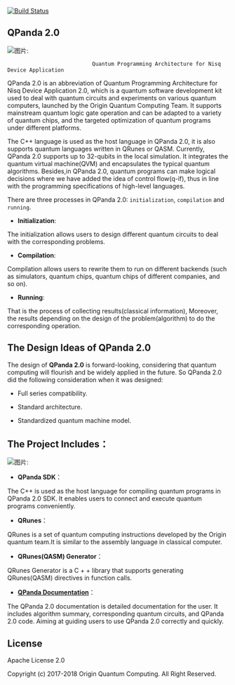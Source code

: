 [![Build Status](https://travis-ci.org/OriginQ/QPanda-2.0.svg?branch=master)](https://travis-ci.org/OriginQ/QPanda-2)
## QPanda 2.0



![图片: ](https://images-cdn.shimo.im/disVJ89G0uYsSPGq/image.png)

                               Quantum Programming Architecture for Nisq Device Application


 
QPanda 2.0 is an abbreviation of Quantum Programming Architecture for Nisq Device Application 2.0, which is a quantum software development kit used to deal with quantum circuits and experiments on various quantum computers, launched by the Origin Quantum Computing Team. It supports mainstream quantum logic gate operation and can be adapted to a variety of quantum chips, and the targeted optimization of quantum programs under different platforms.

The C++ language is used as the host language in QPanda 2.0, it is also supports quantum languages ​​written in QRunes or QASM. Currently, QPanda 2.0 supports up to 32-qubits in the local simulation. It integrates the quantum virtual machine(QVM) and encapsulates the typical quantum algorithms. Besides,in QPanda 2.0, quantum programs can make logical decisions where we have added the idea of ​​control flow(q-if), thus in line with the programming specifications of high-level languages.

There are three processes in QPanda 2.0: `initialization`, `compilation` and `running`.

- **Initialization**:

The initialization allows users to design different quantum circuits to deal with the corresponding problems.

- **Compilation**:

Compilation allows users to rewrite them to run on different backends (such as simulators, quantum chips, quantum chips of different companies, and so on).

- **Running**:

That is the process of collecting results(classical information), Moreover, the results depending on the design of the problem(algorithm) to do the corresponding operation.



## The Design Ideas of QPanda 2.0


The design of **QPanda 2.0** is forward-looking, considering that quantum computing will flourish and be widely applied in the future. So QPanda 2.0 did the following consideration when it was designed:

- Full series compatibility.

- Standard architecture.

- Standardized quantum machine model.

## The Project Includes：

![图片: ](https://images-cdn.shimo.im/j71VAaimgHkKWXEW/image.png)

-   **QPanda SDK**：

The C++ is used as the host language for compiling quantum programs in QPanda 2.0 SDK. It enables users to connect and execute quantum programs conveniently.

-   **QRunes**：

QRunes is a set of quantum computing instructions developed by the Origin quantum team.It is similar to the assembly language in classical computer.

-   **QRunes(QASM) Generator**：

QRunes Generator is a C + + library that supports generating QRunes(QASM) directives in function calls.

-   **[QPanda Documentation](./QPanda-2.0.Documentation/README.md)**：


The QPanda 2.0 documentation is detailed documentation for the user. It includes algorithm summary, corresponding quantum circuits, and QPanda 2.0 code. Aiming at guiding users to use QPanda 2.0 correctly and quickly.

 ## License
 Apache License 2.0


 Copyright (c) 2017-2018 Origin Quantum Computing. All Right Reserved.
